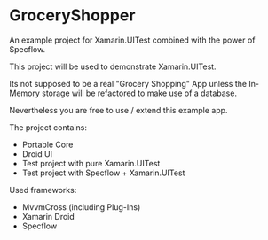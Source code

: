 # GroceryShopper
An example project for Xamarin.UITest combined with the power of Specflow.

This project will be used to demonstrate Xamarin.UITest.

Its not supposed to be a real "Grocery Shopping" App unless the In-Memory storage will be refactored to make use of a database.

Nevertheless you are free to use / extend this example app.

The project contains:

- Portable Core
- Droid UI
- Test project with pure Xamarin.UITest
- Test project with Specflow + Xamarin.UITest


Used frameworks:

-  MvvmCross (including Plug-Ins)
-  Xamarin Droid
-  Specflow

